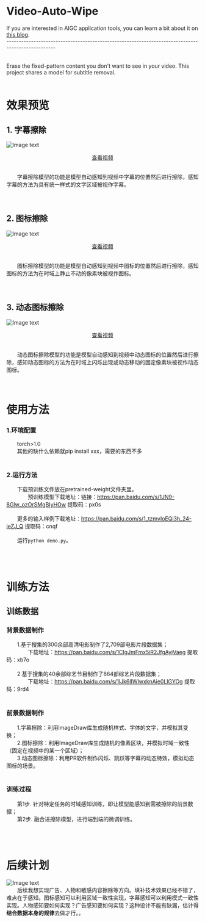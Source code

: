 # Video-Auto-Wipe
If you are interested in AIGC application tools, you can learn a bit about it on [this blog](https://www.seeprettyface.com/).<br />
--------------------------------------------------------------------------------------------------<br /><br />

Erase the fixed-pattern content you don't want to see in your video. This project shares a model for subtitle removal.<br /><br />

# 效果预览
## 1. 字幕擦除
![Image text](https://github.com/a312863063/Video-Auto-Wipe/blob/main/pics/de-text/detext_9_ko.JPG)<br/>
<p align="center"><a href='http://www.seeprettyface.com/mp4/video-inpainting/detext_06.mp4' target='_blank'>查看视频</a></p><br/>
&emsp;&emsp;字幕擦除模型的功能是模型自动感知到视频中字幕的位置然后进行擦除，感知字幕的方法为具有统一样式的文字区域被视作字幕。<br/>
<br/><br/>

## 2. 图标擦除
![Image text](https://github.com/a312863063/Video-Auto-Wipe/blob/main/pics/de-logo/delogo_4.JPG)<br/>
<p align="center"><a href='http://www.seeprettyface.com/mp4/video-inpainting/delogo_04.mp4' target='_blank'>查看视频</a></p><br/>
&emsp;&emsp;图标擦除模型的功能是模型自动感知到视频中图标的位置然后进行擦除，感知图标的方法为在时域上静止不动的像素块被视作图标。<br/>
<br/><br/>

## 3. 动态图标擦除
![Image text](https://github.com/a312863063/Video-Auto-Wipe/blob/main/pics/de-dynamic-logo/de-dynamic-logo_1.JPG)<br/>
<p align="center"><a href='http://www.seeprettyface.com/mp4/video-inpainting/de_dynamic_logo.mp4' target='_blank'>查看视频</a></p><br/>
&emsp;&emsp;动态图标擦除模型的功能是模型自动感知到视频中动态图标的位置然后进行擦除，感知动态图标的方法为在时域上闪烁出现或动态移动的固定像素块被视作动态图标。<br/>
<br/><br/>

# 使用方法
### 1.环境配置
&emsp;&emsp;torch>1.0<br/>
&emsp;&emsp;其他的缺什么依赖就pip install xxx，需要的东西不多<br/><br/>

### 2.运行方法
&emsp;&emsp;下载预训练文件放在pretrained-weight文件夹里。<br/>
&emsp;&emsp;&emsp;&emsp;预训练模型下载地址：链接：https://pan.baidu.com/s/1JN9-8Glw_ozOrSMgBIyHOw 提取码：px0s <br/> <br/>
&emsp;&emsp;更多的输入样例下载地址：https://pan.baidu.com/s/1_tzmvIoEQi3h_24-ieZJ_Q 提取码：cnqf <br/><br/>
&emsp;&emsp;运行```python demo.py```。<br/><br/><br/><br/>

# 训练方法
## 训练数据
### 背景数据制作
&emsp;&emsp;1.基于搜集的300余部高清电影制作了2,709部电影片段数据集；<br/>
&emsp;&emsp;&emsp;&emsp;下载地址：https://pan.baidu.com/s/1CIgJmFmx5iR2JfgAyjVaeg  提取码：xb7o <br/><br/>
&emsp;&emsp;2.基于搜集的40余部综艺节目制作了864部综艺片段数据集；<br/>
&emsp;&emsp;&emsp;&emsp;下载地址：https://pan.baidu.com/s/1lJk6IIWlwxknAie0LlGYOg  提取码：9rd4 <br/><br/>

### 前景数据制作
&emsp;&emsp;1.字幕擦除：利用ImageDraw库生成随机样式、字体的文字，并模拟其变换；<br/>
&emsp;&emsp;2.图标擦除：利用ImageDraw库生成随机的像素区块，并模拟时域一致性（固定在视频中的某一个区域）；<br/>
&emsp;&emsp;3.动态图标擦除：利用PR软件制作闪烁、跳跃等字幕的动态特效，模拟动态图标的场景。<br/>
<br/>
### 训练过程
&emsp;&emsp;第1步. 针对特定任务的时域感知训练，即让模型能感知到需被擦除的前景数据；<br/>
&emsp;&emsp;第2步. 融合进擦除模型，进行端到端的微调训练。<br/>
<br/><br/><br/>

# 后续计划
![Image text](https://github.com/a312863063/Video-Auto-Wipe/blob/main/pics/undo.png)<br/>
&emsp;&emsp;后续我想实现广告、人物和敏感内容擦除等方向。填补技术效果已经不错了，难点在于感知。图标感知可以利用区域一致性实现，字幕感知可以利用模式一致性实现。人物感知要如何实现？广告感知要如何实现？这种设计不能有缺漏，估计得<b>结合数据本身的规律</b>去做才行。。
<br/><br/>
